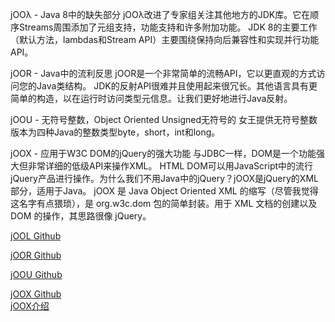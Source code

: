 jOOλ - Java 8中的缺失部分
jOOλ改进了专家组关注其他地方的JDK库。它在顺序Streams周围添加了元组支持，功能支持和许多附加功能。
JDK 8的主要工作（默认方法，lambdas和Stream API）主要围绕保持向后兼容性和实现并行功能API。

jOOR - Java中的流利反思
jOOR是一个非常简单的流畅API，它以更直观的方式访问您的Java类结构。
JDK的反射API很难并且使用起来很冗长。其他语言具有更简单的构造，以在运行时访问类型元信息。让我们更好地进行Java反射。

jOOU - 无符号整数，Object Oriented Unsigned无符号的
女王提供无符号整数版本为四种Java的整数类型byte，short，int和long。


jOOX - 应用于W3C DOM的jQuery的强大功能
与JDBC一样，DOM是一个功能强大但非常详细的低级API来操作XML。
HTML DOM可以用JavaScript中的流行jQuery产品进行操作。为什么我们不用Java中的jQuery？jOOX是jQuery的XML部分，适用于Java。
jOOX 是 Java Object Oriented XML 的缩写（尽管我觉得这名字有点猥琐），是 org.w3c.dom 包的简单封装。用于 XML 文档的创建以及 DOM 的操作，其思路很像 jQuery。


[jOOL Github](https://github.com/jOOQ/jOOL)  

[jOOR Github](https://github.com/jOOQ/jOOR)  

[jOOU Github](https://github.com/jOOQ/jOOU)  

[jOOX Github](https://github.com/jOOQ/jOOX)  
[jOOX介绍](https://www.oschina.net/p/joox)  



